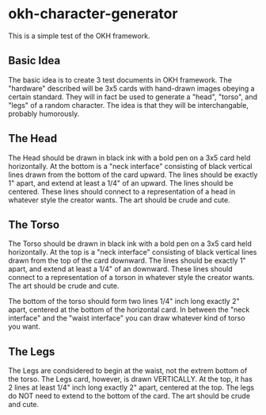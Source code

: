 # okh-character-generator
This is a simple test of the OKH framework.

## Basic Idea

The basic idea is to create 3 test documents in OKH framework. The "hardware" described will be 3x5 cards with hand-drawn images obeying a certain standard. They will in fact be used to generate a "head", "torso", and "legs" of a random character. The idea is that they will be interchangable, probably humorously.

## The Head

The Head should be drawn in black ink with a bold pen on a 3x5 card held horizontally. At the bottom is a "neck interface" consisting of black vertical lines
drawn from the bottom of the card upward. The lines should be exactly 1" apart, and extend at least a 1/4" of an upward. The lines should be centered.
 These lines should connect to a representation of a head in whatever style the creator wants. The art should be crude and cute. 
## The Torso

The Torso should be drawn in black ink with a bold pen on a 3x5 card held horizontally. At the top is a "neck interface" consisting of black vertical lines
drawn from the top  of the card downward. The lines should be exactly 1" apart, and extend at least a 1/4" of an downward. These lines should connect to a representation of a torson in whatever style the creator wants. The art should be crude and cute.

The bottom of the torso should form two lines 1/4" inch long exactly 2" apart, centered at the bottom of the horizontal card. In between the "neck interface" and the "waist interface" you can draw whatever kind of torso you want.

## The Legs

The Legs are condsidered to begin at the waist, not the extrem bottom of the torso. The Legs card, however, is drawn  VERTICALLY. At the top, it has 2 lines at least 1/4" inch long exactly 2" apart, centered at the top. The legs do NOT need to extend to the bottom of the card. The art should be crude and cute.





